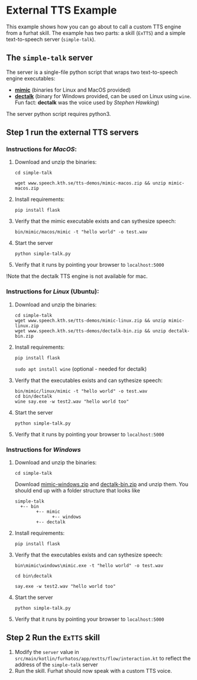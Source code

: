 # External TTS Example

This example shows how you can go about to call a custom TTS engine from a furhat skill. The example has two parts: a skill (`ExTTS`) and a simple text-to-speech server (`simple-talk`).

## The `simple-talk` server 


The server is a single-file python script that wraps two text-to-speech engine executables:
* **[mimic](https://github.com/MycroftAI/mimic1)** (binaries for Linux and MacOS provided) 
* **[dectalk](https://github.com/connornishijima/80speak)** (binary for Windows provided, can be used on Linux using `wine`. Fun fact: **dectalk** was the voice used by *Stephen Hawking*)

The server python script requires python3. 

## Step 1 run the external TTS servers

### Instructions for *MacOS*:
1) Download and unzip the binaries:
   
    `cd simple-talk`

    `wget www.speech.kth.se/tts-demos/mimic-macos.zip && unzip mimic-macos.zip`

2) Install requirements:

    `pip install flask`

3) Verify that the mimic executable exists and can sythesize speech:

     `bin/mimic/macos/mimic -t "hello world" -o test.wav`

4) Start the server

    `python simple-talk.py`

5) Verify that it runs by pointing your browser to `localhost:5000` 

!Note that the dectalk TTS engine is not available for mac. 

### Instructions for *Linux* (Ubuntu):

1) Download and unzip the binaries:
   
    ```
    cd simple-talk
    wget www.speech.kth.se/tts-demos/mimic-linux.zip && unzip mimic-linux.zip
    wget www.speech.kth.se/tts-demos/dectalk-bin.zip && unzip dectalk-bin.zip
    ```

2) Install requirements:

    `pip install flask`

    `sudo apt install wine` (optional - needed for dectalk)

3) Verify that the executables exists and can sythesize speech:

    ```
    bin/mimic/linux/mimic -t "hello world" -o test.wav
    cd bin/dectalk
    wine say.exe -w test2.wav "hello world too"
    ```

4) Start the server

    `python simple-talk.py`

5) Verify that it runs by pointing your browser to `localhost:5000`

### Instructions for *Windows* 

1) Download and unzip the binaries:
   
    `cd simple-talk`

    Download  [mimic-windows.zip](https://www.speech.kth.se/tts-demos/mimic-windows.zip) and [dectalk-bin.zip](https://www.speech.kth.se/tts-demos/dectalk-bin.zip) and unzip them. You should end up with a folder structure that looks like
    ```
    simple-talk
      +-- bin
            +-- mimic
                  +-- windows
            +-- dectalk
    ```

2) Install requirements:

    `pip install flask`

3) Verify that the executables exists and can sythesize speech:

    `bin\mimic\windows\mimic.exe -t "hello world" -o test.wav`

    `cd bin\dectalk`

    `say.exe -w test2.wav "hello world too"`

4) Start the server

    `python simple-talk.py`

5) Verify that it runs by pointing your browser to `localhost:5000`


## Step 2 Run the `ExTTS` skill

1) Modify the `server` value in `src/main/kotlin/furhatos/app/extts/flow/interaction.kt` to reflect the address of the `simple-talk` server
2) Run the skill. Furhat should now speak with a custom TTS voice. 








